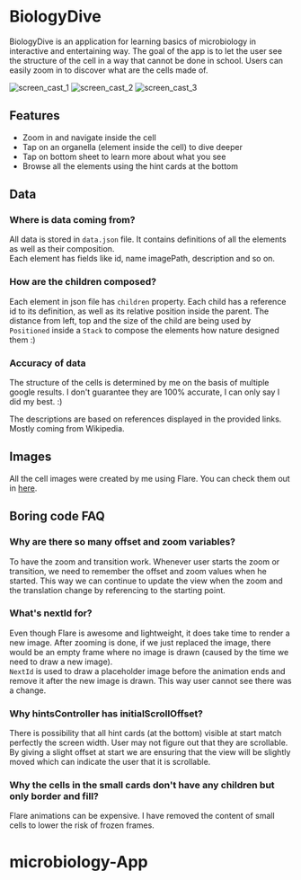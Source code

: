 # BiologyDive

BiologyDive is an application for learning basics of microbiology in interactive and entertaining way.
The goal of the app is to let the user see the structure of the cell in a way that cannot be done in school.
Users can easily zoom in to discover what are the cells made of.

![screen_cast_1](https://user-images.githubusercontent.com/16286046/55671845-a8afac00-5894-11e9-813c-1de2489e30db.gif) 
![screen_cast_2](https://user-images.githubusercontent.com/16286046/55671846-ab120600-5894-11e9-8e48-401917ff6c4d.gif) 
![screen_cast_3](https://user-images.githubusercontent.com/16286046/55671847-ad746000-5894-11e9-9832-8ff913f9238c.gif) 

## Features
* Zoom in and navigate inside the cell
* Tap on an organella (element inside the cell) to dive deeper
* Tap on bottom sheet to learn more about what you see
* Browse all the elements using the hint cards at the bottom

## Data
### Where is data coming from?
All data is stored in `data.json` file. It contains definitions of all the elements as well as their composition.  
Each element has fields like id, name imagePath, description and so on.  

### How are the children composed?
Each element in json file has `children` property. Each child has a reference id to its definition, as well as its relative position inside the parent. The distance from left, top and the size of the child are being used by `Positioned` inside a `Stack` to compose the elements how nature designed them :) 

### Accuracy of data
The structure of the cells is determined by me on the basis of multiple google results. I don't guarantee they are 100% accurate, I can only say I did my best. :)

The descriptions are based on references displayed in the provided links. Mostly coming from Wikipedia.

## Images
All the cell images were created by me using Flare. You can check them out in [here](https://www.2dimensions.com/a/marcinus/files/recent/all).

## Boring code FAQ
### Why are there so many offset and zoom variables?
To have the zoom and transition work. Whenever user starts the zoom or transition, we need to remember the offset and zoom values when he started. This way we can continue to update the view when the zoom and the translation change by referencing to the starting point.

### What's nextId for?
Even though Flare is awesome and lightweight, it does take time to render a new image. After zooming is done, if we just replaced the image, there would be an empty frame where no image is drawn (caused by the time we need to draw a new image).  
`NextId` is used to draw a placeholder image before the animation ends and remove it after the new image is drawn. This way user cannot see there was a change.

### Why hintsController has initialScrollOffset?
There is possibility that all hint cards (at the bottom) visible at start match perfectly the screen width. User may not figure out that they are scrollable. By giving a slight offset at start we are ensuring that the view will be slightly moved which can indicate the user that it is scrollable.

### Why the cells in the small cards don't have any children but only border and fill?
Flare animations can be expensive. I have removed the content of small cells to lower the risk of frozen frames.
# microbiology-App
